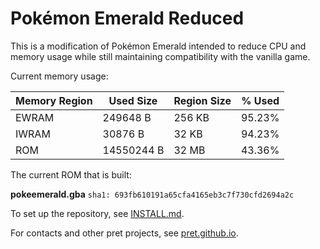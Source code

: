 # Pokémon Emerald Reduced

This is a modification of Pokémon Emerald intended to reduce CPU and memory usage while still maintaining compatibility with the vanilla game.

Current memory usage:

| **Memory Region** | **Used Size** | **Region Size** | **% Used** |
|-|-|-|-|
| EWRAM | 249648 B | 256 KB | 95.23% |
| IWRAM | 30876 B | 32 KB | 94.23% |
| ROM | 14550244 B | 32 MB | 43.36% |

The current ROM that is built: 

**pokeemerald.gba** `sha1: 693fb610191a65cfa4165eb3c7f730cfd2694a2c`

To set up the repository, see [INSTALL.md](INSTALL.md).

For contacts and other pret projects, see [pret.github.io](https://pret.github.io).

